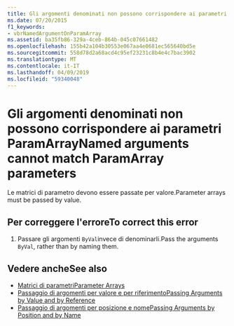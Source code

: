 ```yaml
---
title: Gli argomenti denominati non possono corrispondere ai parametri ParamArray
ms.date: 07/20/2015
f1_keywords:
- vbrNamedArgumentOnParamArray
ms.assetid: ba35fb86-329a-4ceb-864b-045c07661482
ms.openlocfilehash: 155b42a104b30553e067aa4e0681ec565640bd5e
ms.sourcegitcommit: 558d78d2a68acd4c95ef23231c8b4e4c7bac3902
ms.translationtype: MT
ms.contentlocale: it-IT
ms.lasthandoff: 04/09/2019
ms.locfileid: "59340048"
---
```

# <a name="named-arguments-cannot-match-paramarray-parameters"></a><span data-ttu-id="dd2cd-102">Gli argomenti denominati non possono corrispondere ai parametri ParamArray</span><span class="sxs-lookup"><span data-stu-id="dd2cd-102">Named arguments cannot match ParamArray parameters</span></span>
<span data-ttu-id="dd2cd-103">Le matrici di parametro devono essere passate per valore.</span><span class="sxs-lookup"><span data-stu-id="dd2cd-103">Parameter arrays must be passed by value.</span></span>  
  
## <a name="to-correct-this-error"></a><span data-ttu-id="dd2cd-104">Per correggere l'errore</span><span class="sxs-lookup"><span data-stu-id="dd2cd-104">To correct this error</span></span>  
  
1. <span data-ttu-id="dd2cd-105">Passare gli argomenti `ByVal`invece di denominarli.</span><span class="sxs-lookup"><span data-stu-id="dd2cd-105">Pass the arguments `ByVal`, rather than by naming them.</span></span>  
  
## <a name="see-also"></a><span data-ttu-id="dd2cd-106">Vedere anche</span><span class="sxs-lookup"><span data-stu-id="dd2cd-106">See also</span></span>

- [<span data-ttu-id="dd2cd-107">Matrici di parametri</span><span class="sxs-lookup"><span data-stu-id="dd2cd-107">Parameter Arrays</span></span>](../../visual-basic/programming-guide/language-features/procedures/parameter-arrays.md)
- [<span data-ttu-id="dd2cd-108">Passaggio di argomenti per valore e per riferimento</span><span class="sxs-lookup"><span data-stu-id="dd2cd-108">Passing Arguments by Value and by Reference</span></span>](../../visual-basic/programming-guide/language-features/procedures/passing-arguments-by-value-and-by-reference.md)
- [<span data-ttu-id="dd2cd-109">Passaggio di argomenti per posizione e nome</span><span class="sxs-lookup"><span data-stu-id="dd2cd-109">Passing Arguments by Position and by Name</span></span>](../../visual-basic/programming-guide/language-features/procedures/passing-arguments-by-position-and-by-name.md)
